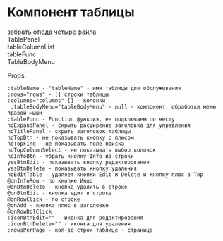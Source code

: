 # Компонент таблицы

забрать отюда четыре файла  
TablePanel  
tableColumnList  
tableFunc  
TableBodyMenu

Props:

    :tableName - "tableName" - имя таблицы для обслуживания
    :rows="rows" - [] строки таблицы
    :columns="columns" [] - колонки
     :tableBodyMenu="tableBodyMenu" - null - компонент, обработки меню правой мыши
    :tableFunc - Function функция, ее подключаем по месту
    noExpandPanel - скрыть расширение заголовка для управления
    noTitlePanel - скрыть заголовок таблицы
    noTopBtn - не показывать кнопку с плюсом
    noTopFind - не показывать поле поиска
    noTopColumnSelect - не показывать выбор колонок
    noInfoBtn - убрать кнопку Info из строки
    yesBtnEdit - показывать кнопку редактирования
    yesBtnDelete - показывать кнопку удаления
    noEditTable - удаляет кнопки Edit и Delete и кнопку плюс в Top
    @onInfoRow - по кнопке Инфо
    @onBtnDelete - кнопка удалить в строке
    @onBtnEdit - кнопка едит в строке
    @onRowClick - по строке
    @onAdd - кнопка плюс в заголовке
    @onRowDblClick
    :iconBtnEdit="" - иконка для редактирования
    :iconBtnDelete="" - иконка для удаления
    :rowsPerPage - кол-во строк таблице - странице
